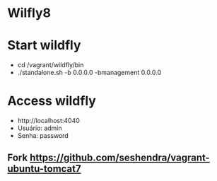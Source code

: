 # Wilfly8

# Start wildfly
* cd /vagrant/wildfly/bin
* ./standalone.sh -b 0.0.0.0 -bmanagement 0.0.0.0

# Access wildfly
* http://localhost:4040
* Usuário: admin
* Senha: password

## Fork https://github.com/seshendra/vagrant-ubuntu-tomcat7

